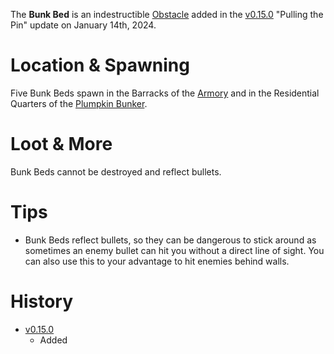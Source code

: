 The **Bunk Bed** is an indestructible [Obstacle](/obstacles) added in the [v0.15.0](https://github.com/HasangerGames/suroi/releases/tag/v0.15.0) "Pulling the Pin" update on January 14th, 2024.

# Location & Spawning

Five Bunk Beds spawn in the Barracks of the [Armory](/buildings/armory) and in the Residential Quarters of the [Plumpkin Bunker](/buildings/plumpkin_bunker_meta).

# Loot & More

Bunk Beds cannot be destroyed and reflect bullets.

# Tips

- Bunk Beds reflect bullets, so they can be dangerous to stick around as sometimes an enemy bullet can hit you without a direct line of sight. You can also use this to your advantage to hit enemies behind walls.

# History

- [v0.15.0](https://github.com/HasangerGames/suroi/releases/tag/v0.15.0)
  - Added
